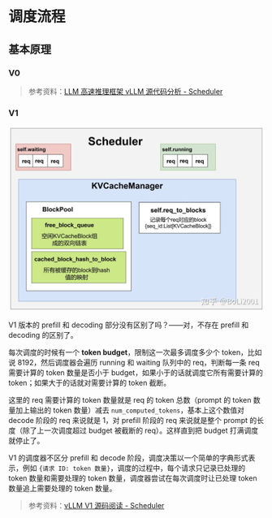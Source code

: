 # 调度流程

## 基本原理

### V0

> 参考资料：[LLM 高速推理框架 vLLM 源代码分析 - Scheduler](https://me.tric.space/2023/07/10/vllm/#Scheduler)

### V1

![](./images/scheduler.png)

V1 版本的 prefill 和 decoding 部分没有区别了吗？——对，不存在 prefill 和 decoding 的区别了。

每次调度的时候有一个 **token budget**，限制这一次最多调度多少个 token，比如说 8192，然后调度器会遍历 running 和 waiting 队列中的 req，判断每一条 req 需要计算的 token 数量是否小于 budget，如果小于的话就调度它所有需要计算的 token；如果大于的话就对需要计算的 token 截断。

这里的 req 需要计算的 token 数量就是 req 的 token 总数（prompt 的 token 数量加上输出的 token 数量）减去 `num_computed_tokens`，基本上这个数值对 decode 阶段的 req 来说就是 1，对 prefill 阶段的 req 来说就是整个 prompt 的长度（除了上一次调度超过 budget 被截断的 req）。这样直到把 budget 打满调度就停止了。

V1 的调度器不区分 prefill 和 decode 阶段，调度决策以一个简单的字典形式表示，例如 `{请求 ID: token 数量}`，调度的过程中，每个请求只记录已处理的 token 数量和需要处理的 token 数量，调度器尝试在每次调度时让已处理 token 数量追上需要处理的 token 数量。

> 参考资料：[vLLM V1 源码阅读 - Scheduler](https://zhuanlan.zhihu.com/p/32045324831)
